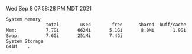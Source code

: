 Wed Sep  8 07:58:28 PM MDT 2021
```bash
System Memory
               total        used        free      shared  buff/cache   available
Mem:           7.7Gi       662Mi       5.1Gi       8.0Mi       1.9Gi       6.6Gi
Swap:          7.6Gi       251Mi       7.4Gi
System Storage
641M	.
```
